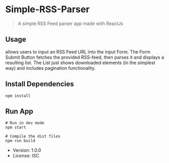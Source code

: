 # Simple-RSS-Parser

> A simple RSS Feed parser app made with ReactJs

## Usage

allows users to input an RSS Feed URL into the input Form. The Form Submit Button fetches the provided RSS-feed, then parses it and displays a resulting list. The List just shows downloaded elements (in the simplest way) and includes pagination functionality.

## Install Dependencies

```
npm install
```

## Run App

```
# Run in dev mode
npm start

# Compile the dist files
npm run build
```

- Version: 1.0.0
- License: ISC
